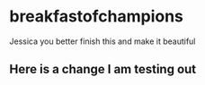# breakfastofchampions
Jessica you better finish this and make it beautiful


## Here is a change I am testing out